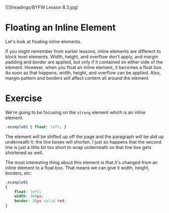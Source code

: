 ![](headings/BYFW Lesson 8.3.jpg)

# Floating an Inline Element

Let's look at floating inline elements.

If you might remember from earlier lessons, inline elements are different to block level elements. Width, height, and overflow don't apply, and margin padding and border are applied, but only if it contained on either side of the element. However, when you float an inline element, it becomes a float box. As soon as that happens, width, height, and overflow can be applied. Also, margin pattern and borders will affect content all around the element.

# Exercise

We're going to be focusing on the `strong` element which is an inline element.

```css
.example01 { float: left; }
```

The element will be shifted up off the page and the paragraph will be slid up underneath it; the line boxes will shorten. I just so happens that the second line is just a little bit too short to wrap underneath so that line box gets shortened as well.

The most interesting thing about this element is that it's changed from an inline element to a float box. That means we can give it width, height, borders, etc:

```css
.example01 
{
	float: left; 
	width: 300px;
	border: 30px solid red;
}
```